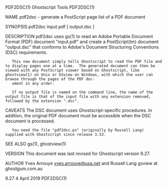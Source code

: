 PDF2DSC(1)                                                                                                                                         Ghostscript Tools                                                                                                                                         PDF2DSC(1)

NAME
       pdf2dsc - generate a PostScript page list of a PDF document

SYNOPSIS
       pdf2dsc input.pdf [ output.dsc ]

DESCRIPTION
       pdf2dsc uses gs(1) to read an Adobe Portable Document Format (PDF) document "input.pdf" and create a PostScript(tm) document "output.dsc" that conforms to Adobe's Document Structuring Conventions (DSC) requirements.

       This new document simply tells Ghostscript to read the PDF file and to display pages one at a time.  The generated document can then be viewed with any PostScript viewer based on Ghostscript, like ghostview(1) on Unix or GSview on Windows, with which the user can browse through the pages of the PDF doc‐
       ument in any order.

       If no output file is named on the command line, the name of the output file is that of the input file with any extension removed, followed by the extension ".dsc".

CAVEATS
       The DSC document uses Ghostscript-specific procedures.  In addition, the original PDF document must be accessible when the DSC document is processed.

       You need the file "pdf2dsc.ps" (originally by Russell Lang) supplied with Ghostscript since release 3.53.

SEE ALSO
       gs(1), ghostview(1)

VERSION
       This document was last revised for Ghostscript version 9.27.

AUTHOR
       Yves Arrouye <yves.arrouye@usa.net> and Russell Lang gsview at ghostgum.com.au

9.27                                                                                                                                                  4 April 2019                                                                                                                                           PDF2DSC(1)
